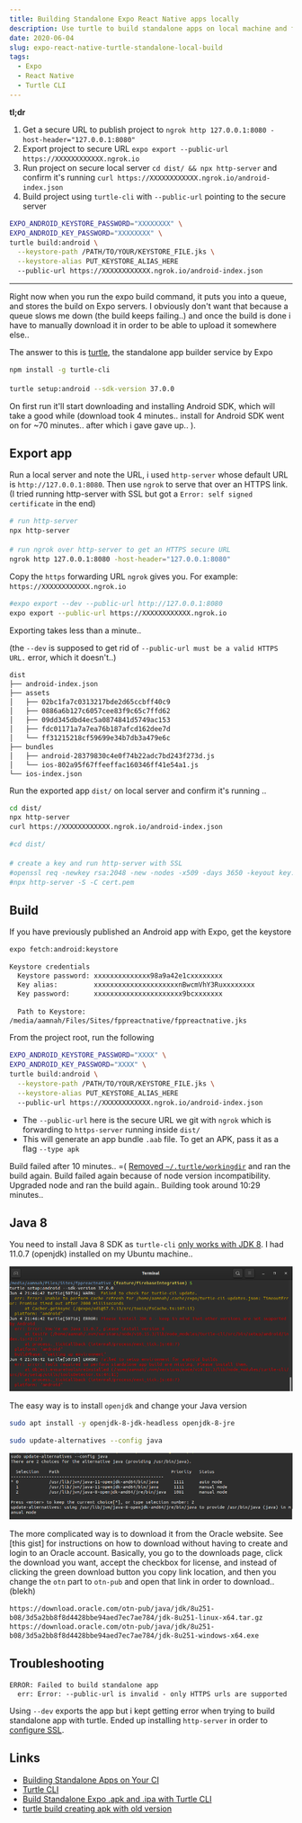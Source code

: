 ```yaml
---
title: Building Standalone Expo React Native apps locally
description: Use turtle to build standalone apps on local machine and for Continuous Integration (CI) setups
date: 2020-06-04
slug: expo-react-native-turtle-standalone-local-build
tags:
  - Expo
  - React Native
  - Turtle CLI
---
```


**tl;dr**

1. Get a secure URL to publish project to `ngrok http 127.0.0.1:8080 -host-header="127.0.0.1:8080"`
1. Export project to secure URL `expo export --public-url https://XXXXXXXXXXXX.ngrok.io`
1. Run project on secure local server `cd dist/ && npx http-server` and confirm it's running `curl https://XXXXXXXXXXXX.ngrok.io/android-index.json`
1. Build project using `turtle-cli` with `--public-url` pointing to the secure server

```bash
EXPO_ANDROID_KEYSTORE_PASSWORD="XXXXXXXX" \
EXPO_ANDROID_KEY_PASSWORD="XXXXXXXX" \
turtle build:android \
  --keystore-path /PATH/TO/YOUR/KEYSTORE_FILE.jks \
  --keystore-alias PUT_KEYSTORE_ALIAS_HERE
  --public-url https://XXXXXXXXXXXX.ngrok.io/android-index.json
```

---

Right now when you run the expo build command, it puts you into a queue, and stores the build on Expo servers. I obviously don't want that because a queue slows me down (the build keeps failing..) and once the build is done i have to manually download it in order to be able to upload it somewhere else..

The answer to this is [turtle](https://github.com/expo/turtle), the standalone app builder service by Expo

```bash
npm install -g turtle-cli

turtle setup:android --sdk-version 37.0.0
```

On first run it'll start downloading and installing Android SDK, which will take a good while (download took 4 minutes.. install for Android SDK went on for ~70 minutes.. after which i gave gave up.. ).

## Export app

Run a local server and note the URL, i used `http-server` whose default URL is `http://127.0.0.1:8080`. Then use `ngrok` to serve that over an HTTPS link. (I tried running http-server with SSL but got a `Error: self signed certificate` in the end)

```bash
# run http-server
npx http-server

# run ngrok over http-server to get an HTTPS secure URL
ngrok http 127.0.0.1:8080 -host-header="127.0.0.1:8080"
```

Copy the `https` forwarding URL `ngrok` gives you. For example: `https://XXXXXXXXXXXX.ngrok.io`

```bash
#expo export --dev --public-url http://127.0.0.1:8080
expo export --public-url https://XXXXXXXXXXXX.ngrok.io
```

Exporting takes less than a minute..

(the `--dev` is supposed to get rid of `--public-url must be a valid HTTPS URL.` error, which it doesn't..)

```
dist
├── android-index.json
├── assets
│   ├── 02bc1fa7c0313217bde2d65ccbff40c9
│   ├── 0886a6b127c6057cee83f9c65c7ffd62
│   ├── 09dd345dbd4ec5a0874841d5749ac153
│   ├── fdc01171a7a7ea76b187afcd162dee7d
│   └── ff31215218cf59699e34b7db3a479e6c
├── bundles
│   ├── android-28379830c4e0f74b22adc7bd243f273d.js
│   └── ios-802a95f67ffeeffac160346ff41e54a1.js
└── ios-index.json
```

Run the exported app `dist/` on local server and confirm it's running ..

```bash
cd dist/
npx http-server
curl https://XXXXXXXXXXXX.ngrok.io/android-index.json
```

```bash
#cd dist/

# create a key and run http-server with SSL
#openssl req -newkey rsa:2048 -new -nodes -x509 -days 3650 -keyout key.pem -out cert.pem
#npx http-server -S -C cert.pem
```

## Build

If you have previously published an Android app with Expo, get the keystore

```bash
expo fetch:android:keystore
```

```
Keystore credentials
  Keystore password: xxxxxxxxxxxxxx98a9a42e1cxxxxxxxx
  Key alias:         xxxxxxxxxxxxxxxxxxxxxnBwcmVhY3Ruxxxxxxxx
  Key password:      xxxxxxxxxxxxxxxxxxxxxx9bcxxxxxxx

  Path to Keystore:  /media/aamnah/Files/Sites/fppreactnative/fppreactnative.jks
```

From the project root, run the following

```bash
EXPO_ANDROID_KEYSTORE_PASSWORD="XXXX" \
EXPO_ANDROID_KEY_PASSWORD="XXXX" \
turtle build:android \
  --keystore-path /PATH/TO/YOUR/KEYSTORE_FILE.jks \
  --keystore-alias PUT_KEYSTORE_ALIAS_HERE
  --public-url https://XXXXXXXXXXXX.ngrok.io/android-index.json
```

- The `--public-url` here is the secure URL we git with `ngrok` which is forwarding to `https-server` running inside `dist/`
- This will generate an app bundle `.aab` file. To get an APK, pass it as a flag `--type apk`

Build failed after 10 minutes.. =( [Removed `~/.turtle/workingdir`](https://github.com/expo/turtle/issues/92#issuecomment-501234902) and ran the build again. Build failed again because of node version incompatibility. Upgraded node and ran the build again..
Building took around 10:29 minutes..

## Java 8

You need to install Java 8 SDK as `turtle-cli` [only works with JDK 8](https://github.com/expo/turtle/issues/45#issuecomment-484444687). I had 11.0.7 (openjdk) installed on my Ubuntu machine..

![screenshot - Turtle JDK 8 Error](./turtle-jdk-8-error.png)

The easy way is to install `openjdk` and change your Java version

```bash
sudo apt install -y openjdk-8-jdk-headless openjdk-8-jre
```

```bash
sudo update-alternatives --config java
```

![screenshot - terminal change java sdk version](./change-jdk-version-ubuntu.png)

The more complicated way is to download it from the Oracle website. See [this gist] for instructions on how to download without having to create and login to an Oracle account. Basically, you go to the downloads page, click the download you want, accept the checkbox for license, and instead of clicking the green download button you copy link location, and then you change the `otn` part to `otn-pub` and open that link in order to download.. (blekh)

```
https://download.oracle.com/otn-pub/java/jdk/8u251-b08/3d5a2bb8f8d4428bbe94aed7ec7ae784/jdk-8u251-linux-x64.tar.gz
https://download.oracle.com/otn-pub/java/jdk/8u251-b08/3d5a2bb8f8d4428bbe94aed7ec7ae784/jdk-8u251-windows-x64.exe
```

## Troubleshooting

```
ERROR: Failed to build standalone app
  err: Error: --public-url is invalid - only HTTPS urls are supported
```

Using `--dev` exports the app but i kept getting error when trying to build standalone app with turtle. Ended up installing `http-server` in order to [configure SSL](https://github.com/http-party/http-server#tlsssl).

## Links

- [Building Standalone Apps on Your CI](https://docs.expo.io/distribution/turtle-cli/)
- [Turtle CLI](https://github.com/expo/turtle)
- [Build Standalone Expo .apk and .ipa with Turtle CLI](https://www.robincussol.com/build-standalone-expo-apk-ipa-with-turtle-cli/)
- [turtle build creating apk with old version](https://forums.expo.io/t/turtle-build-creating-apk-with-old-version/37135/4)
